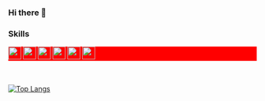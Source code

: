 ### Hi there 👋

### Skills
<div style="background:red">
  <img src="https://img.shields.io/badge/React-white&?color=333&logoColor=61DAFB&logo=React&logoWith=20" style="height:26px"/>
  <img src="https://img.shields.io/badge/Redux-white&?color=333&logoColor=764ABC&logo=Redux&logoWith=20" style="height:26px"/>
  <img src="https://img.shields.io/badge/JavaScript-white&?color=333&logoColor=F7DF1E&logo=JavaScript&logoWith=20" style="height:26px"/>
  <img src="https://img.shields.io/badge/HTML5-white&?color=333&logoColor=E34F26&logo=HTML5&logoWith=20" style="height:26px"/>
  <img src="https://img.shields.io/badge/CSS-white&?color=333&logoColor=1572B6&logo=CSS3&logoWith=20" style="height:26px"/>
    <img src="https://img.shields.io/badge/Node.js-white&?color=333&logoColor=339933&logo=Node.js&logoWith=20" style="height:26px"/>
</div>
<br/>
<br/>

[![Top Langs](https://github-readme-stats.vercel.app/api/top-langs/?username=dongeun-i&layout=compact&theme=transparent)](https://github.com/dongeun-i/github-readme-stats)











<!--
**dongeun-i/dongeun-i** is a ✨ _special_ ✨ repository because its `README.md` (this file) appears on your GitHub profile.
// react
// redux

## MY Portfolio Link
[![Anurag's GitHub stats](https://github-readme-stats.vercel.app/api?username=dongeun-i)](https://github.com/dongeun-i/github-readme-stats)
![Footer](https://capsule-render.vercel.app/api?type=waving&color=auto&height=200&section=footer)


Here are some ideas to get you started:
- 🔭 I’m currently working on ...
- 🌱 I’m currently learning ...
- 👯 I’m looking to collaborate on ...
- 🤔 I’m looking for help with ...
- 💬 Ask me about ...
- 📫 How to reach me: ...
- 😄 Pronouns: ...
- ⚡ Fun fact: ...
-->

